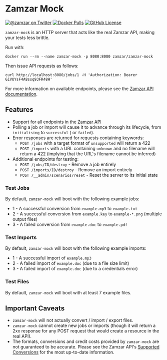 # Zamzar Mock

[![@zamzar on Twitter](https://img.shields.io/badge/twitter-zamzar-blue)](https://twitter.com/zamzar)
[![Docker Pulls](https://img.shields.io/docker/pulls/zamzar/zamzar-mock)](https://hub.docker.com/r/zamzar/zamzar-mock)
[![GitHub License](https://img.shields.io/github/license/zamzar/zamzar-mock)](https://github.com/zamzar/zamzar-mock/blob/main/LICENSE)

`zamzar-mock` is an HTTP server that acts like the real Zamzar API, making your tests less brittle.

Run with:

```
docker run --rm --name zamzar-mock -p 8080:8080 zamzar/zamzar-mock
```

Then issue API requests as follows:

```
curl http://localhost:8080/jobs/1 -H 'Authorization: Bearer GiVUYsF4A8ssq93FR48H'
```

For more information on available endpoints, please see
the [Zamzar API documentation](https://developers.zamzar.com/docs).

## Features

* Support for all endpoints in the [Zamzar API](https://developers.zamzar.com/docs)
* Polling a job or import will cause it to advance through its lifecycle, from `initialising` to `successful` (
  or `failed`).
* Error responses are returned for requests containing keywords:
    * `POST /jobs` with a target format of `unsupported` will return a 422
    * `POST /imports` with a URL containing `unknown` and no filename will return a 422 (implying that the URL's
      filename cannot be inferred)
* Additional endpoints for testing:
    * `POST /jobs/ID/destroy` - Remove a job entirely
    * `POST /imports/ID/destroy` - Remove an import entirely
    * `POST /__admin/scenarios/reset` - Reset the server to its initial state

### Test Jobs

By default, `zamzar-mock` will boot with the following example jobs:

* 1 - A successful conversion from `example.mp3` to `example.txt`
* 2 - A successful conversion from `example.key` to `example-*.png` (multiple output files)
* 3 - A failed conversion from `example.doc` to `example.pdf`

### Test Imports

By default, `zamzar-mock` will boot with the following example imports:

* 1 - A successful import of `example.mp3`
* 2 - A failed import of `example.doc` (due to a file size limit)
* 3 - A failed import of `example.doc` (due to a credentials error)

### Test Files

By default, `zamzar-mock` will boot with at least 7 example files.

## Important Caveats

* `zamzar-mock` will not actually convert / import / export files.
* `zamzar-mock` cannot create new jobs or imports (though it will return a 2xx response for any POST request that would
  create a resource in the real API).
* The formats, conversions and credit costs provided by `zamzar-mock` are not guaranteed to be accurate. Please see the
  Zamzar API's [Supported Conversions](https://developers.zamzar.com/formats) for the most up-to-date information.